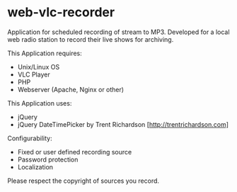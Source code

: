 web-vlc-recorder
================

Application for scheduled recording of stream to MP3. Developed for a local web radio station to record their live shows for archiving.

This Application requires:
- Unix/Linux OS
- VLC Player
- PHP
- Webserver (Apache, Nginx or other)

This Application uses:
- jQuery
- jQuery DateTimePicker by Trent Richardson [http://trentrichardson.com]

Configurability:
- Fixed or user defined recording source
- Password protection
- Localization

Please respect the copyright of sources you record.
